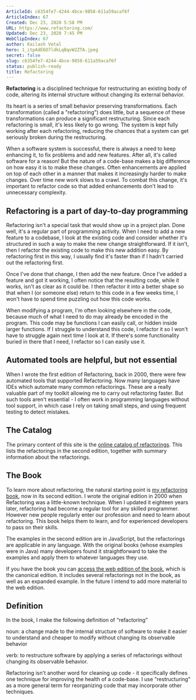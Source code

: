 ```yaml
---
ArticleId: c6354fe7-4244-4bce-9858-611a59acaf6f
ArticleIndex: 67
Created: Dec 23, 2020 5:58 PM
URL: https://www.refactoring.com/
Updated: Dec 23, 2020 7:45 PM
WebClipIndex: 67
author: Kailash Vetal
hero: 1_itpAdE6O7ldkLqBqvW2ZTA.jpeg
secret: false
slug: c6354fe7-4244-4bce-9858-611a59acaf6f
status: publish-ready
title: Refactoring
---
```

**Refactoring** is a disciplined technique for restructuring an existing body of code, altering its internal structure without changing its external behavior.

Its heart is a series of small behavior preserving transformations. Each transformation (called a "refactoring") does little, but a sequence of these transformations can produce a significant restructuring. Since each refactoring is small, it's less likely to go wrong. The system is kept fully working after each refactoring, reducing the chances that a system can get seriously broken during the restructuring.

When a software system is successful, there is always a need to keep enhancing it, to fix problems and add new features. After all, it's called software for a reason! But the nature of a code-base makes a big difference on how easy it is to make these changes. Often enhancements are applied on top of each other in a manner that makes it increasingly harder to make changes. Over time new work slows to a crawl. To combat this change, it's important to refactor code so that added enhancements don't lead to unnecessary complexity.

## Refactoring is a part of day-to-day programming

Refactoring isn't a special task that would show up in a project plan. Done well, it's a regular part of programming activity. When I need to add a new feature to a codebase, I look at the existing code and consider whether it's structured in such a way to make the new change straightforward. If it isn't, then I refactor the existing code to make this new addition easy. By refactoring first in this way, I usually find it's faster than if I hadn't carried out the refactoring first.

Once I've done that change, I then add the new feature. Once I've added a feature and got it working, I often notice that the resulting code, while it works, isn't as clear as it could be. I then refactor it into a better shape so that when I (or someone else) return to this code in a few weeks time, I won't have to spend time puzzling out how this code works.

When modifying a program, I'm often looking elsewhere in the code, because much of what I need to do may already be encoded in the program. This code may be functions I can easily call, or hidden inside larger functions. If I struggle to understand this code, I refactor it so I won't have to struggle again next time I look at it. If there's some functionality buried in there that I need, I refactor so I can easily use it.

## Automated tools are helpful, but not essential

When I wrote the first edition of Refactoring, back in 2000, there were few automated tools that supported Refactoring. Now many languages have IDEs which automate many common refactorings. These are a really valuable part of my toolkit allowing me to carry out refactoring faster. But such tools aren't essential - I often work in programming languages without tool support, in which case I rely on taking small steps, and using frequent testing to detect mistakes.

## The Catalog

The primary content of this site is the [online catalog of refactorings](https://www.refactoring.com/catalog). This lists the refactorings in the second edition, together with summary information about the refactorings.

## The Book

To learn more about refactoring, the natural starting point is [my refactoring book](http://martinfowler.com/books/refactoring.html), now in its second edition. I wrote the original edition in 2000 when Refactoring was a little-known technique. When I updated it eighteen years later, refactoring had become a regular tool for any skilled programmer. However new people regularly enter our profession and need to learn about refactoring. This book helps them to learn, and for experienced developers to pass on their skills.

The examples in the second edition are in JavaScript, but the refactorings are applicable in any language. With the original books (whose examples were in Java) many developers found it straightforward to take the examples and apply them to whatever languages they use.

If you have the book you can [access the web edition of the book](https://martinfowler.com/articles/access-refactoring-web-edition.html), which is the canonical edition. It includes several refactorings not in the book, as well as an expanded example. In the future I intend to add more material to the web edition.

## Definition

In the book, I make the following definition of “refactoring”

noun: a change made to the internal structure of software to make it easier to understand and cheaper to modify without changing its observable behavior

verb: to restructure software by applying a series of refactorings without changing its observable behavior.

Refactoring isn't another word for cleaning up code - it specifically defines one technique for improving the health of a code-base. I use "restructuring" as a more general term for reorganizing code that may incorporate other techniques.
